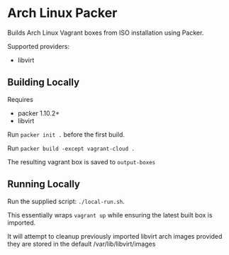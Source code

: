 # Arch Linux Packer

Builds Arch Linux Vagrant boxes from ISO installation using Packer.

Supported providers:
  - libvirt

## Building Locally

Requires
  - packer 1.10.2+
  - libvirt

Run `packer init .` before the first build.

Run `packer build -except vagrant-cloud .`

The resulting vagrant box is saved to `output-boxes`

## Running Locally

Run the supplied script: `./local-run.sh`.

This essentially wraps `vagrant up` while ensuring the latest built box is imported.

It will attempt to cleanup previously imported libvirt arch images provided they are stored in the default /var/lib/libvirt/images
